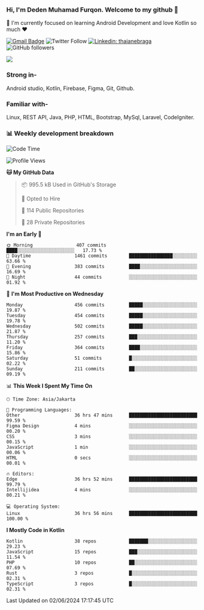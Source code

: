 ### Hi, I'm Deden Muhamad Furqon. Welcome to my github 👋

<!--
**furqoncreative/furqoncreative** is a ✨ _special_ ✨ repository because its `README.md` (this file) appears on your GitHub profile.

Here are some ideas to get you started:

- 🔭 I’m currently working on ...
- 👯 I’m looking to collaborate on ...
- 🤔 I’m looking for help with ...
- 💬 Ask me about ...
- 📫 How to reach me: ...
- 😄 Pronouns: ...
- ⚡ Fun fact: ...
-->

  🌱 I'm currently focused on learning Android Development and love Kotlin so much ❤ 

[![Gmail Badge](https://img.shields.io/badge/-furqoncreative24@gmail.com-c14438?style=flat-square&logo=Gmail&logoColor=white&link=mailto:furqoncreative24@gmail.com)](mailto:furqoncreative24@gmail.com)
![Twitter Follow](https://img.shields.io/twitter/follow/furqoncreative?label=Follow)
[![Linkedin: thaianebraga](https://img.shields.io/badge/-Deden_Muhamad_Furqon-blue?style=flat-square&logo=Linkedin&logoColor=white&link=https://www.linkedin.com/in/anmol-p-singh/)](https://www.linkedin.com/in/furqoncreative/)
![GitHub followers](https://img.shields.io/github/followers/furqoncreative?label=Follow&style=social)

<img src="https://github-readme-stats.sera5-dev.vercel.app/api?username=furqoncreative&hide=stars&show_icons=true&count_private=true&include_all_commits=true&title_color=#008080&icon_color=#008080&hide_border=true" width="">

### Strong in-

Android studio, Kotlin, Firebase, Figma, Git, Github.

### Familiar with-
Linux, REST API, Java, PHP, HTML, Bootstrap, MySql, Laravel, CodeIgniter.

### 📊 Weekly development breakdown

<!--START_SECTION:waka-->
![Code Time](http://img.shields.io/badge/Code%20Time-2%2C368%20hrs%2044%20mins-blue)

![Profile Views](http://img.shields.io/badge/Profile%20Views-0-blue)

**🐱 My GitHub Data** 

> 📦 995.5 kB Used in GitHub's Storage 
 > 
> 💼 Opted to Hire
 > 
> 📜 114 Public Repositories 
 > 
> 🔑 28 Private Repositories 
 > 
**I'm an Early 🐤** 

```text
🌞 Morning                407 commits         ████░░░░░░░░░░░░░░░░░░░░░   17.73 % 
🌆 Daytime                1461 commits        ████████████████░░░░░░░░░   63.66 % 
🌃 Evening                383 commits         ████░░░░░░░░░░░░░░░░░░░░░   16.69 % 
🌙 Night                  44 commits          ░░░░░░░░░░░░░░░░░░░░░░░░░   01.92 % 
```
📅 **I'm Most Productive on Wednesday** 

```text
Monday                   456 commits         █████░░░░░░░░░░░░░░░░░░░░   19.87 % 
Tuesday                  454 commits         █████░░░░░░░░░░░░░░░░░░░░   19.78 % 
Wednesday                502 commits         █████░░░░░░░░░░░░░░░░░░░░   21.87 % 
Thursday                 257 commits         ███░░░░░░░░░░░░░░░░░░░░░░   11.20 % 
Friday                   364 commits         ████░░░░░░░░░░░░░░░░░░░░░   15.86 % 
Saturday                 51 commits          █░░░░░░░░░░░░░░░░░░░░░░░░   02.22 % 
Sunday                   211 commits         ██░░░░░░░░░░░░░░░░░░░░░░░   09.19 % 
```


📊 **This Week I Spent My Time On** 

```text
🕑︎ Time Zone: Asia/Jakarta

💬 Programming Languages: 
Other                    36 hrs 47 mins      █████████████████████████   99.59 % 
Figma Design             4 mins              ░░░░░░░░░░░░░░░░░░░░░░░░░   00.20 % 
CSS                      3 mins              ░░░░░░░░░░░░░░░░░░░░░░░░░   00.15 % 
JavaScript               1 min               ░░░░░░░░░░░░░░░░░░░░░░░░░   00.06 % 
HTML                     0 secs              ░░░░░░░░░░░░░░░░░░░░░░░░░   00.01 % 

🔥 Editors: 
Edge                     36 hrs 52 mins      █████████████████████████   99.79 % 
Intellijidea             4 mins              ░░░░░░░░░░░░░░░░░░░░░░░░░   00.21 % 

💻 Operating System: 
Linux                    36 hrs 56 mins      █████████████████████████   100.00 % 
```

**I Mostly Code in Kotlin** 

```text
Kotlin                   38 repos            ███████░░░░░░░░░░░░░░░░░░   29.23 % 
JavaScript               15 repos            ███░░░░░░░░░░░░░░░░░░░░░░   11.54 % 
PHP                      10 repos            ██░░░░░░░░░░░░░░░░░░░░░░░   07.69 % 
Rust                     3 repos             █░░░░░░░░░░░░░░░░░░░░░░░░   02.31 % 
TypeScript               3 repos             █░░░░░░░░░░░░░░░░░░░░░░░░   02.31 % 
```




 Last Updated on 02/06/2024 17:17:45 UTC
<!--END_SECTION:waka-->

